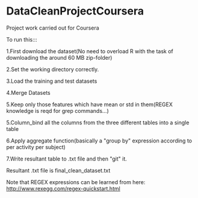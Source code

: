 # DataCleanProjectCoursera
Project work carried out for Coursera

To run this:::

1.First download the dataset(No need to overload R with the task of downloading the around 60 MB zip-folder)

2.Set the working directory correctly.

3.Load the training and test datasets

4.Merge Datasets

5.Keep only those features which have mean or std in them(REGEX knowledge is reqd for grep commands...)

5.Column_bind all the columns from the three different tables into a single table

6.Apply aggregate function(basically a "group by" expression according to per activity  per subject)

7.Write resultant table to .txt file and then "git" it.

Resultant .txt file is final_clean_dataset.txt


Note that REGEX expressions can be learned from here:
http://www.rexegg.com/regex-quickstart.html
